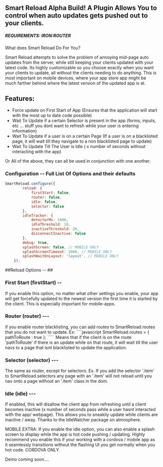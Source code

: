 ## Smart Reload Alpha Build! A Plugin Allows You to control when auto updates gets pushed out to your clients. ##

##### REQUIREMENTS: IRON:ROUTER #####

What does Smart Reload Do For You?

Smart Reload attempts to solve the problem of annoying mid-page auto updates from the server, while still keeping your clients updated with your latest code. Its highly customizable so you choose exactly when you want your clients to update, all without the clients needing to do anything. This is most important on mobile devices, where your app store app might be much farther behind where the latest version of the updated app is at.

## Features: ##
- Force update on First Start of App (Ensures that the application will start with the most up to date code possible)
- Wait To Update if a certain Selector is present in the app (forms, inputs, etc ... stuff you dont want to refresh while your user is entering information)
- Wait To Update if a user is on a certain Page (If a user is on a blacklisted page, it will wait till they navigate to a non blacklisted page to update)
- Wait To Update Till The User is Idle ( x number of seconds without interacting with the app)

Or All of the above, they can all be used in conjunction with one another.


### Configuration -- Full List Of Options and their defaults ###

````javascript
SmartReload.configure({
        reload: {
            firstStart: false,
            router: false,
            idle: false,
            selector: false
        },
        idleTracker: {
            detectorMs: 1000,
            idleThreshold: 10,
            inactiveThreshold: 20,
            disconnectInactive: false
        },
        debug: true,
        splashScreen: false, // MOBILE ONLY
        splashScreenTimeout: 2000, // MOBILE ONLY
        splashWaitOnLayout: 'layout', // MOBILE ONLY        
    });
````

##Reload Options -- ##

### First Start (firstStart) -- ###
If you enable this option, no matter what other settings you enable, your app will get forcefully updated to the newest version the first time it is started by the client. This is especially important for mobile-apps. 

### Router (router) --- ###
if you enable router blacklisting, you can add routes to SmartReload.routes that you do not want to update. Ex:
    ````javascript
    SmartReload.routes = {
    	pathToRoute : true
    };
    `````
Means that if the client is on the route 'pathToRoute' if there is an update while on that route, it will wait till the user navs to a page that isnt blacklisted to update the application.
    
### Selector (selector) --- ###
The same as router, except for selectors. Ex. If you add the selector '.item' to SmartReload.selectors any page with an '.item' will not reload until you nav onto a page without an '.item' class in the dom.
    
### Idle (idle) --- ###
If enabled, this will disallow the client app from refreshing until a client becomes inactive (x number of seconds pass while a user hasnt interacted with the app/ webpage). This allows you to sneakily update while clients are inactive / away. Thanks to the IdleWatcher package on atmosphere. 
    
MOBILE EXTRA: If you enable the idle option, you can also enable a splash screen to display while the app is hot code pushing / updating. Highly recommend you enable this if your working with a cordova / mobile app as it seamlessly transitions without the flashing UI you get normally when you hot code. CORDOVA ONLY.


Demo coming soon....









